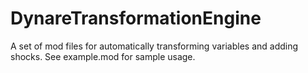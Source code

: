 DynareTransformationEngine
==========================

A set of mod files for automatically transforming variables and adding shocks. See example.mod for sample usage.
